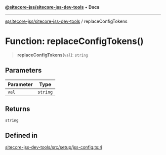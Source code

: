 [**@sitecore-jss/sitecore-jss-dev-tools**](../README.md) • **Docs**

***

[@sitecore-jss/sitecore-jss-dev-tools](../README.md) / replaceConfigTokens

# Function: replaceConfigTokens()

> **replaceConfigTokens**(`val`): `string`

## Parameters

| Parameter | Type |
| ------ | ------ |
| `val` | `string` |

## Returns

`string`

## Defined in

[sitecore-jss-dev-tools/src/setup/jss-config.ts:4](https://github.com/Sitecore/jss/blob/e846f486ba4fde6c8c1b45e6e57475c6839dad97/packages/sitecore-jss-dev-tools/src/setup/jss-config.ts#L4)
